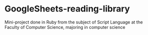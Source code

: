# GoogleSheets-reading-library
Mini-project done in Ruby from the subject of Script Language at the Faculty of Computer Science, majoring in computer science
